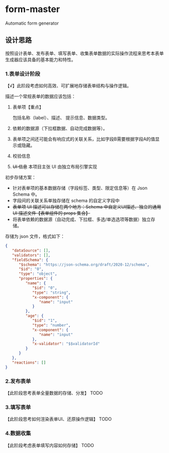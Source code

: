 # form-master
Automatic form generator

## 设计思路

按照设计表单、发布表单、填写表单、收集表单数据的实际操作流程来思考本表单生成器应该具备的基本能力和特性。

### 1.表单设计阶段

【√】此阶段考虑如何高效、可扩展地存储表单结构与操作逻辑。

描述一个常规表单的数据应该包括：
1. 表单项【重点】

   包括名称（label）、描述、 提示信息、数据类型。

2. 依赖的数据源（下拉框数据、自动完成数据等）。
3. 表单项之间还可能会有响应式的关联关系，比如字段B需要根据字段A的值显示或隐藏。
4. 校验信息
5. ~~UI 信息~~ 本项目主张 UI 由独立布局引擎实现


初步存储方案：

- 针对表单项的基本数据存储（字段标签、类型、限定信息等）在 Json Schema 中。
- 字段间的关联关系单独存储在 schema 的自定义字段中
- ~~表单项 UI 描述可以存储在两个地方：Schema 中自定义UI描述、独立的通用 UI 描述文件【表单组件的 props 集合】~~
- 将表单依赖的数据源（自动完成、下拉框、多选/单选选项等数据）独立存储。

存储为 json 文件，格式如下：
```json
{
   "dataSource": [],
   "validators": [],
   "fieldSchema": {
      "$schema": "https://json-schema.org/draft/2020-12/schema",
      "$id": "0",
      "type": "object",
      "properties": {
         "name": {
            "$id": "0",
            "type": "string",
            "x-component": {
               "name": "input"
            }
         },
         "age": {
            "$id": "1",
            "type": "number",
            "x-component": {
               "name": "input"
            },
            "x-validator": "$$validatorId"
         }
      }
   },
   "reactions": []
}
```

### 2.发布表单

   【此阶段思考表单全量数据的存储、分发】
   TODO

### 3.填写表单

   【此阶段思考如何渲染表单UI、还原操作逻辑】
   TODO

### 4.数据收集

   【此阶段考虑表单填写内容如何存储】
   TODO
